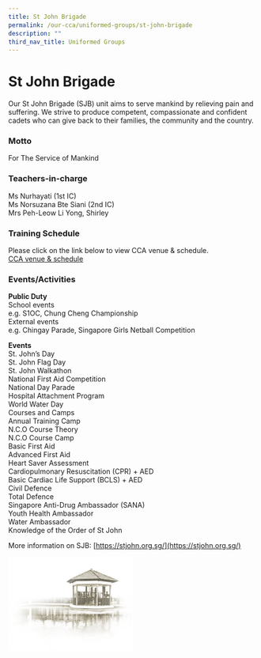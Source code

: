 ```yaml
---
title: St John Brigade
permalink: /our-cca/uniformed-groups/st-john-brigade
description: ""
third_nav_title: Uniformed Groups
---
```

# **St John Brigade**
Our St John Brigade (SJB) unit aims to serve mankind by relieving pain and suffering. We strive to produce competent, compassionate and confident cadets who can give back to their families, the community and the country.

### Motto
For The Service of Mankind

### Teachers-in-charge

Ms Nurhayati (1st IC)   
Ms Norsuzana Bte Siani (2nd IC)   
Mrs Peh-Leow Li Yong, Shirley

### Training Schedule
Please click on the link below to view CCA venue & schedule.   
[CCA venue & schedule](https://chungchenghighyishun-moe-edu-sg-admin.cwp.sg/useful-links/parents/cca-venue-n-schedule)

### Events/Activities
**Public Duty**   
School events  
e.g. S1OC, Chung Cheng Championship  
External events  
e.g. Chingay Parade, Singapore Girls Netball Competition

**Events**   
St. John’s Day    
St. John Flag Day    
St. John Walkathon    
National First Aid Competition    
National Day Parade   
Hospital Attachment Program    
World Water Day   
Courses and Camps   
Annual Training Camp   
N.C.O Course Theory    
N.C.O Course Camp   
Basic First Aid    
Advanced First Aid   
Heart Saver Assessment   
Cardiopulmonary Resuscitation (CPR) + AED    
Basic Cardiac Life Support (BCLS) + AED    
Civil Defence    
Total Defence  
Singapore Anti-Drug Ambassador (SANA)    
Youth Health Ambassador   
Water Ambassador   
Knowledge of the Order of St John

More information on SJB: [https://stjohn.org.sg/](https://stjohn.org.sg/)

<img src="/images/pavilion.png" 
     style="width:50%">